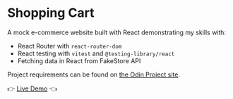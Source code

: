 # Shopping Cart

A mock e-commerce website built with React demonstrating my skills with:

- React Router with `react-router-dom`
- React testing with `vitest` and `@testing-library/react`
- Fetching data in React from FakeStore API

Project requirements can be found on [the Odin Project site](https://www.theodinproject.com/lessons/node-path-react-new-shopping-cart).

👉 [Live Demo](#) 👈

